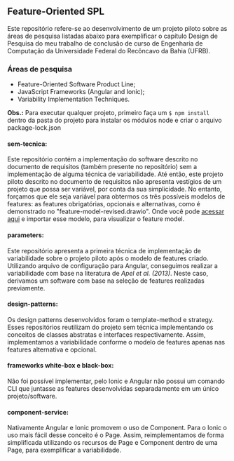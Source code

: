 ## Feature-Oriented SPL
Este repositório refere-se ao desenvolvimento de um projeto piloto sobre as áreas de pesquisa listadas abaixo para exemplificar o capítulo Design de Pesquisa do meu trabalho de conclusão de curso de Engenharia de Computação da Universidade Federal do Recôncavo da Bahia (UFRB).

### Áreas de pesquisa
- Feature-Oriented Software Product Line;
- JavaScript Frameworks (Angular and Ionic);
- Variability Implementation Techniques.

**Obs.:** Para executar qualquer projeto, primeiro faça um `$ npm install` dentro da pasta do projeto para instalar os módulos node e criar o arquivo package-lock.json


#### sem-tecnica:
Este repositório contém a implementação do software descrito no documento de requisitos (também presente no repositório) sem a implementação de alguma técnica de variabilidade. Até então, este projeto piloto descrito no documento de requisitos não apresenta vestígios de um projeto que possa ser variável, por conta da sua simplicidade. No entanto, forçamos que ele seja variável para obtermos os três possíveis modelos de features: as features obrigatórias, opcionais e alternativas, como é demonstrado no "feature-model-revised.drawio". Onde você pode [acessar aqui](https://www.draw.io/) e importar esse modelo, para visualizar o feature model.


#### parameters:
Este repositório apresenta a primeira técnica de implementação de variabilidade sobre o projeto piloto após o modelo de features criado. Utilizando arquivo de configuração para Angular, conseguimos realizar a variabilidade com base na literatura de *Apel et al. (2013)*. Neste caso, derivamos um software com base na seleção de features realizadas previamente.


#### design-patterns:
Os design patterns desenvolvidos foram o template-method e strategy. Esses repositórios reutilizam do projeto sem técnica implementando os conceitos de classes abstratas e interfaces respectivamente. Assim, implementamos a variabilidade conforme o modelo de features apenas nas features alternativa e opcional.


#### frameworks white-box e black-box:
Não foi possível implementar, pelo Ionic e Angular não possui um comando CLI que juntasse as features desenvolvidas separadamente em um único projeto/software.


#### component-service:
Nativamente Angular e Ionic promovem o uso de Component. Para o Ionic o uso mais fácil desse conceito é o Page. Assim, reimplementamos de forma simplificada utilizando os recursos de Page e Component dentro de uma Page, para exemplificar a variabilidade.
